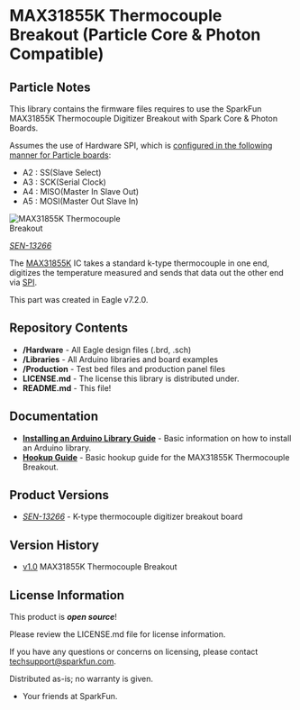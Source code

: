 MAX31855K Thermocouple Breakout (Particle Core & Photon Compatible)
========================================

Particle Notes
--------------

This library contains the firmware files requires to use the SparkFun MAX31855K Thermocouple Digitizer Breakout with Spark Core & Photon Boards.

Assumes the use of Hardware SPI, which is [configured in the following manner for Particle boards](https://docs.particle.io/reference/firmware/photon/#spi):

* A2 : SS(Slave Select)
* A3 : SCK(Serial Clock)
* A4 : MISO(Master In Slave Out)
* A5 : MOSI(Master Out Slave In)

<img src="https://cdn.sparkfun.com/assets/learn_tutorials/3/3/1/MAX31855K_Thermocouple_Digitizer_Hookup_Guide-05.jpg" alt="MAX31855K Thermocouple Breakout" style="max-width:50%"/>

[*SEN-13266*](https://www.sparkfun.com/products/13266)

The [MAX31855K](http://datasheets.maximintegrated.com/en/ds/MAX31855.pdf) IC takes a standard k-type thermocouple in one end, digitizes the temperature measured and sends that data out the other end via [SPI](http://en.wikipedia.org/wiki/Serial_Peripheral_Interface_Bus).

This part was created in Eagle v7.2.0.


Repository Contents
-------------------

* **/Hardware** - All Eagle design files (.brd, .sch)
* **/Libraries** - All Arduino libraries and board examples
* **/Production** - Test bed files and production panel files
* **LICENSE.md** - The license this library is distributed under.
* **README.md** - This file!

Documentation
--------------

* **[Installing an Arduino Library Guide](https://learn.sparkfun.com/tutorials/installing-an-arduino-library)** - Basic information on how to install an Arduino library.
* **[Hookup Guide](https://learn.sparkfun.com/tutorials/max31855k-thermocouple-breakout-hookup-guide)** - Basic hookup guide for the MAX31855K Thermocouple Breakout.

Product Versions
----------------
* [*SEN-13266*](https://www.sparkfun.com/products/13266) - K-type thermocouple digitizer breakout board

Version History
---------------
* [v1.0](https://www.sparkfun.com/products/13266) MAX31855K Thermocouple Breakout

License Information
-------------------

This product is _**open source**_!

Please review the LICENSE.md file for license information.

If you have any questions or concerns on licensing, please contact techsupport@sparkfun.com.

Distributed as-is; no warranty is given.

- Your friends at SparkFun.

